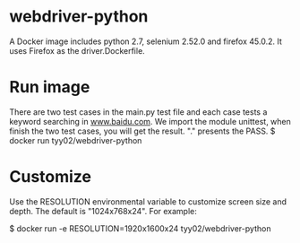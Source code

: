 # webdriver-python
A Docker image includes python 2.7, selenium 2.52.0 and firefox 45.0.2. It uses Firefox as the driver.Dockerfile.

# Run image
There are two test cases in the main.py test file and each case tests a keyword searching in www.baidu.com.
We import the module unittest, when finish the two test cases, you will get the result. "." presents the PASS.
$ docker run tyy02/webdriver-python

# Customize

Use the RESOLUTION environmental variable to customize screen size and depth. The default is "1024x768x24". For example:

$ docker run -e RESOLUTION=1920x1600x24 tyy02/webdriver-python
